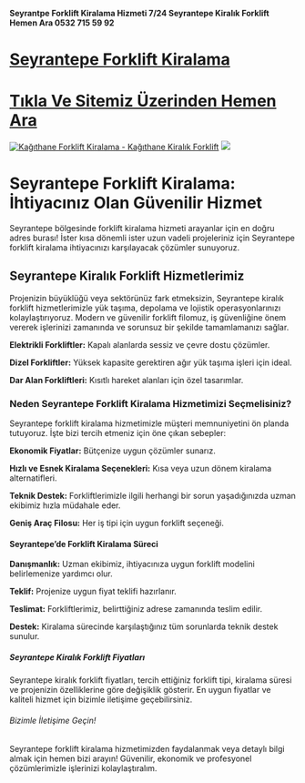 **Seyrantpe Forklift Kiralama Hizmeti 7/24 Seyrantepe Kiralık Forklift Hemen Ara 0532 715 59 92**
#  <a href="https://forkliftkiralamaistanbul.com/seyrantepe-kiralik-forklift-kiralama/">Seyrantepe Forklift Kiralama</a>
#  <a href="https://forkliftkiralamaistanbul.com">Tıkla Ve Sitemiz Üzerinden Hemen Ara</a>
<meta charset="UTF-8">
    <meta name="viewport" content="width=device-width, initial-scale=1.0">
</head>
<body>
<a href="https://forkliftkiralamaistanbul.com/" title="Kağıthane Forklift Kiralama - Kağıthane Kiralık Forklift"><img src="https://r.resimlink.com/_-H9YIQ4uWtj.jpg" title="Kağıthane Forklift Kiralama - Kağıthane Kiralık Forklift" alt="Kağıthane Forklift Kiralama - Kağıthane Kiralık Forklift"></a>
<a href="https://forkliftkiralamaistanbul.com/">
    <img src="https://r.resimlink.com/_-H9YIQ4uWtj.jpg" />
</a>
</a>

# Seyrantepe Forklift Kiralama: İhtiyacınız Olan Güvenilir Hizmet

Seyrantepe bölgesinde forklift kiralama hizmeti arayanlar için en doğru adres burası! İster kısa dönemli ister uzun vadeli projeleriniz için Seyrantepe forklift kiralama ihtiyacınızı karşılayacak çözümler sunuyoruz.

## Seyrantepe Kiralık Forklift Hizmetlerimiz

Projenizin büyüklüğü veya sektörünüz fark etmeksizin, Seyrantepe kiralık forklift hizmetlerimizle yük taşıma, depolama ve lojistik operasyonlarınızı kolaylaştırıyoruz. Modern ve güvenilir forklift filomuz, iş güvenliğine önem vererek işlerinizi zamanında ve sorunsuz bir şekilde tamamlamanızı sağlar.

**Elektrikli Forkliftler:** Kapalı alanlarda sessiz ve çevre dostu çözümler.

**Dizel Forkliftler:** Yüksek kapasite gerektiren ağır yük taşıma işleri için ideal.

**Dar Alan Forkliftleri:** Kısıtlı hareket alanları için özel tasarımlar.

### Neden Seyrantepe Forklift Kiralama Hizmetimizi Seçmelisiniz?

Seyrantepe forklift kiralama hizmetimizle müşteri memnuniyetini ön planda tutuyoruz. İşte bizi tercih etmeniz için öne çıkan sebepler:

**Ekonomik Fiyatlar:** Bütçenize uygun çözümler sunarız.

**Hızlı ve Esnek Kiralama Seçenekleri:** Kısa veya uzun dönem kiralama alternatifleri.

**Teknik Destek:** Forkliftlerimizle ilgili herhangi bir sorun yaşadığınızda uzman ekibimiz hızla müdahale eder.

**Geniş Araç Filosu:** Her iş tipi için uygun forklift seçeneği.

#### Seyrantepe’de Forklift Kiralama Süreci

**Danışmanlık:** Uzman ekibimiz, ihtiyacınıza uygun forklift modelini belirlemenize yardımcı olur.

**Teklif:** Projenize uygun fiyat teklifi hazırlanır.

**Teslimat:** Forkliftlerimiz, belirttiğiniz adrese zamanında teslim edilir.

**Destek:** Kiralama sürecinde karşılaştığınız tüm sorunlarda teknik destek sunulur.

##### Seyrantepe Kiralık Forklift Fiyatları

Seyrantepe kiralık forklift fiyatları, tercih ettiğiniz forklift tipi, kiralama süresi ve projenizin özelliklerine göre değişiklik gösterir. En uygun fiyatlar ve kaliteli hizmet için bizimle iletişime geçebilirsiniz.

###### Bizimle İletişime Geçin!

Seyrantepe forklift kiralama hizmetimizden faydalanmak veya detaylı bilgi almak için hemen bizi arayın! Güvenilir, ekonomik ve profesyonel çözümlerimizle işlerinizi kolaylaştıralım.


